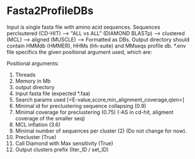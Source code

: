 # Fasta2ProfileDBs 
Input is single fasta file with amino acid sequences. 
Sequences perclsutered (CD-HIT) --> "ALL vs ALL" (DIAMOND BLASTp) --> clustered (MCL) --> aligned (MUSCLE) --> Formatted as DBs.
Output directory should contain HMMdb (HMMER), HHMs (hh-suite) and MMseqs profile db.
*.env file specifics the given positional argument used, which are:

   Positional arguments:
1. Threads
2.	Memory in Mb
3.	output directory
4.	Input fasta file (expected *.faa)
5.	Search params used  [<E-value,score,min_alignment_coverage,qlen>] 
6.	Minimal id for preclustering sequence collapsing (0.9) 
7.	Minimal coverage for preclustering (0.75) (-AS in cd-hit, aligment coverage of the smaller seq)
8.	MCL inflation (3.6)
9.	Minimal number of sequences per cluster (2) (Do not change for now).
10. Precluster (True)
11. Call Diamond with Max sensitivity (True)
12. Output clusters prefix (Iter_ID / set_ID)

    
